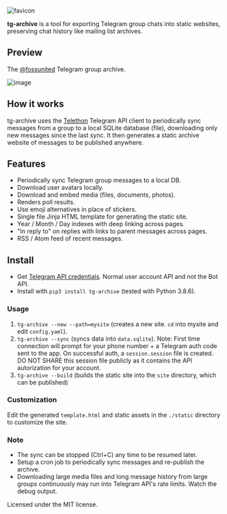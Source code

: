 
![favicon](https://user-images.githubusercontent.com/547147/111869334-eb48f100-89a4-11eb-9c0c-bc74cdee197a.png)


**tg-archive** is a tool for exporting Telegram group chats into static websites, preserving chat history like mailing list archives.


## Preview
The [@fossunited](https://tg.fossunited.org) Telegram group archive.

![image](https://user-images.githubusercontent.com/547147/111869398-44188980-89a5-11eb-936f-01d98276ba6a.png)


## How it works
tg-archive uses the [Telethon](https://github.com/LonamiWebs/Telethon) Telegram API client to periodically sync messages from a group to a local SQLite database (file), downloading only new messages since the last sync. It then generates a static archive website of messages to be published anywhere.

## Features
- Periodically sync Telegram group messages to a local DB.
- Download user avatars locally.
- Download and embed media (files, documents, photos).
- Renders poll results.
- Use emoji alternatives in place of stickers.
- Single file Jinja HTML template for generating the static site.
- Year / Month / Day indexes with deep linking across pages.
- "In reply to" on replies with links to parent messages across pages.
- RSS / Atom feed of recent messages.

## Install
- Get [Telegram API credentials](https://my.telegram.org/auth?to=apps). Normal user account API and not the Bot API.
- Install with `pip3 install tg-archive` (tested with Python 3.8.6).

### Usage

1. `tg-archive --new --path=mysite` (creates a new site. `cd` into mysite and edit `config.yaml`).
1. `tg-archive --sync` (syncs data into `data.sqlite`).
  Note: First time connection will prompt for your phone number + a Telegram auth code sent to the app. On successful auth, a `session.session` file is created. DO NOT SHARE this session file publicly as it contains the API autorization for your account.
1. `tg-archive --build` (builds the static site into the `site` directory, which can be published)

### Customization
Edit the generated `template.html` and static assets in the `./static` directory to customize the site.

### Note
- The sync can be stopped (Ctrl+C) any time to be resumed later.
- Setup a cron job to periodically sync messages and re-publish the archive.
- Downloading large media files and long message history from large groups continuously may run into Telegram API's rate limits. Watch the debug output.

Licensed under the MIT license.
